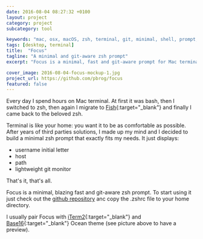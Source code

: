 ```yaml
---
date: 2016-08-04 08:27:32 +0100
layout: project
category: project
subcategory: tool

keywords: "mac, osx, macOS, zsh, terminal, git, minimal, shell, prompt, ocean, base16, iterm2"
tags: [desktop, terminal]
title:  "Focus"
tagline: "A minimal and git-aware zsh prompt"
excerpt: "Focus is a minimal, fast and git-aware prompt for Mac terminal. No fancy configurations needed: it just works out of the box."

cover_image: 2016-08-04-focus-mockup-1.jpg
project_url: https://github.com/pbrog/focus
featured: false
---
```


Every day I spend hours on Mac terminal. At first it was bash, then I switched to zsh, then again I migrate to [Fish](https://fishshell.com){:target="_blank"} and finally I came back to the beloved zsh.

Terminal is like your home: you want it to be as comfortable as possible. After years of third parties solutions, I made up my mind and I decided to build a minimal zsh prompt that exactly fits my needs. It just displays:

- username initial letter
- host
- path
- lightweight git monitor

That's it, that's all.

Focus is a minimal, blazing fast and git-aware zsh prompt. To start using it just check out the [github repository](https://github.com/pbrog/focus) anc copy the .zshrc file to your home directory.

I usually pair Focus with [iTerm2](https://www.iterm2.com){:target="_blank"} and [Base16](https://github.com/chriskempson/base16){:target="_blank"} Ocean theme (see picture above to have a preview).
